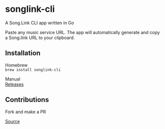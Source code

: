 # songlink-cli
A Song.Link CLI app written in Go

Paste any music service URL. The app will automatically generate and copy a Song.link URL to your clipboard.

## Installation
Homebrew<br>
`brew install songlink-cli`

Manual<br>
[Releases](https://github.com/marcusziade/songlink-cli/releases/tag/v1.0.2)

## Contributions
Fork and make a PR

[Source](https://github.com/marcusziade/songlink-cli)
